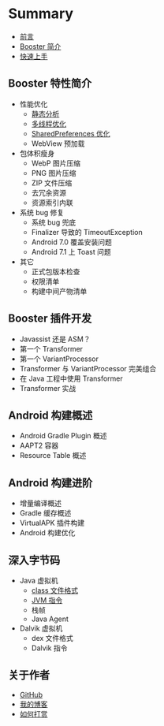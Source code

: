 # Summary

* [前言](./README.md)
* [Booster 简介](./overview.md)
* [快速上手](./getting-started.md)

## Booster 特性简介

* 性能优化
  * [静态分析](./performance/static-analysis.md)
  * [多线程优化](./performance/multithreading-optimization.md)
  * [SharedPreferences 优化](./performance/shared-preferences.md)
  * WebView 预加载
* 包体积瘦身
  * WebP 图片压缩
  * PNG 图片压缩
  * ZIP 文件压缩
  * 去冗余资源
  * 资源索引内联
* 系统 bug 修复
  * 系统 bug 兜底
  * Finalizer 导致的 TimeoutException
  * Android 7.0 覆盖安装问题
  * Android 7.1 上 Toast 问题
* 其它
  * 正式包版本检查
  * 权限清单
  * 构建中间产物清单

## Booster 插件开发

* Javassist 还是 ASM？
* 第一个 Transformer
* 第一个 VariantProcessor
* Transformer 与 VariantProcessor 完美组合
* 在 Java 工程中使用 Transformer
* Transformer 实战

## Android 构建概述

* Android Gradle Plugin 概述
* AAPT2 容器
* Resource Table 概述

## Android 构建进阶

* 增量编译概述
* Gradle 缓存概述
* VirtualAPK 插件构建
* Android 构建优化

## 深入字节码

* Java 虚拟机
    * [class 文件格式](./jvm/class-file.md)
    * [JVM 指令](./jvm/instructions.md)
    * 栈帧
    * Java Agent
* Dalvik 虚拟机
    * dex 文件格式
    * Dalvik 指令

## 关于作者

* [GitHub](https://github.com/johnsonlee/)
* [我的博客](https://johnsonlee.io/)
* [如何打赏](https://johnsonlee.io/donate/?AliPayQR=/img/AliPayQR.png&WeChatQR=/img/WeChatQR.png)
